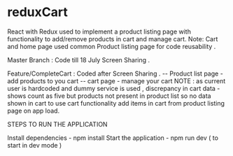 # reduxCart

React with Redux used to implement a product listing page with functionality to add/remove products in cart and manage cart. Note: Cart and home page used common Product listing page for code reusability .

Master Branch : Code till 18 July Screen Sharing .

Feature/CompleteCart : Coded after Screen Sharing . -- Product list page - add products to you cart -- cart page - manage your cart NOTE : as current user is hardcoded and dummy service is used , discrepancy in cart data - shows count as five but products not present in product list so no data shown in cart to use cart functionality add items in cart from product listing page on app load.

STEPS TO RUN THE APPLICATION

Install dependencies - npm install
Start the application - npm run dev ( to start in dev mode )
